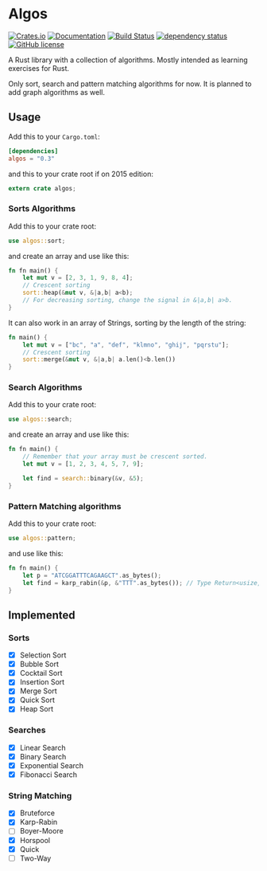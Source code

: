 # **Algos**

[![Crates.io](https://img.shields.io/crates/v/algos.svg)](https://crates.io/crates/algos)
[![Documentation](https://docs.rs/algos/badge.svg)](https://docs.rs/algos)
[![Build Status](https://api.travis-ci.com/GrayJack/algos.svg?branch=master)](https://travis-ci.com/GrayJack/algos)
[![dependency status](https://deps.rs/repo/github/GrayJack/algos/status.svg)](https://deps.rs/repo/github/GrayJack/algos)
[![GitHub license](https://img.shields.io/github/license/GrayJack/algos.svg)](https://github.com/GrayJack/algos/blob/master/LICENSE)

A Rust library with a collection of algorithms. Mostly intended as learning exercises for Rust.

Only sort, search and pattern matching algorithms for now.
It is planned to add graph algorithms as well.

## **Usage**

Add this to your `Cargo.toml`:

```toml
[dependencies]
algos = "0.3"
```

and this to your crate root if on 2015 edition:

```rust
extern crate algos;
```

### Sorts Algorithms
Add this to your crate root:

```rust
use algos::sort;
```

and create an array and use like this:

```rust
fn fn main() {
    let mut v = [2, 3, 1, 9, 8, 4];
    // Crescent sorting
    sort::heap(&mut v, &|a,b| a<b);
    // For decreasing sorting, change the signal in &|a,b| a>b.
}
```

It can also work in an array of Strings, sorting by the length of the string:

```rust
fn main() {
    let mut v = ["bc", "a", "def", "klmno", "ghij", "pqrstu"];
    // Crescent sorting
    sort::merge(&mut v, &|a,b| a.len()<b.len())
}
```

### Search Algorithms
Add this to your crate root:

```rust
use algos::search;
```

and create an array and use like this:

```rust
fn fn main() {
    // Remember that your array must be crescent sorted.
    let mut v = [1, 2, 3, 4, 5, 7, 9];

    let find = search::binary(&v, &5);
}
```

### Pattern Matching algorithms
Add this to your crate root:

```rust
use algos::pattern;
```

and use like this:

```rust
fn fn main() {
    let p = "ATCGGATTTCAGAAGCT".as_bytes();
    let find = karp_rabin(&p, &"TTT".as_bytes()); // Type Return<usize, usize>
}
```

## **Implemented**
### Sorts
- [X] Selection Sort
- [X] Bubble Sort
- [X] Cocktail Sort
- [X] Insertion Sort
- [X] Merge Sort
- [X] Quick Sort
- [X] Heap Sort

### Searches
- [X] Linear Search
- [X] Binary Search
- [X] Exponential Search
- [X] Fibonacci Search

### String Matching
- [X] Bruteforce
- [X] Karp-Rabin
- [ ] Boyer-Moore
- [X] Horspool
- [X] Quick
- [ ] Two-Way

